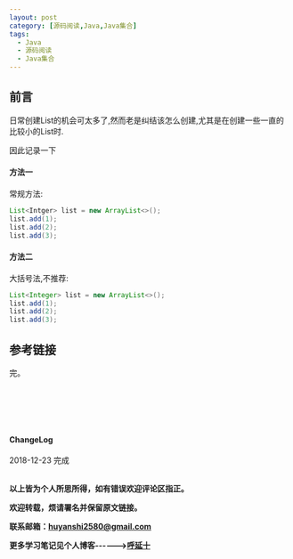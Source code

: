 ```yaml
---
layout: post
category: [源码阅读,Java,Java集合]
tags:
  - Java
  - 源码阅读
  - Java集合
---
```


## 前言

日常创建List的机会可太多了,然而老是纠结该怎么创建,尤其是在创建一些一直的比较小的List时.

因此记录一下


#### 方法一

常规方法:

```java
List<Intger> list = new ArrayList<>();
list.add(1);
list.add(2);
list.add(3);
```

#### 方法二

大括号法,不推荐:

```java
List<Integer> list = new ArrayList<>(); 
list.add(1);
list.add(2);
list.add(3);
```


## 参考链接


完。




<br>
<br>
<br>
<br>
<h4>ChangeLog</h4>
2018-12-23 完成
<br>
<br>




**以上皆为个人所思所得，如有错误欢迎评论区指正。**

**欢迎转载，烦请署名并保留原文链接。**

**联系邮箱：huyanshi2580@gmail.com**

**更多学习笔记见个人博客------><a href="{{ site.baseurl }}/">呼延十</a>**
